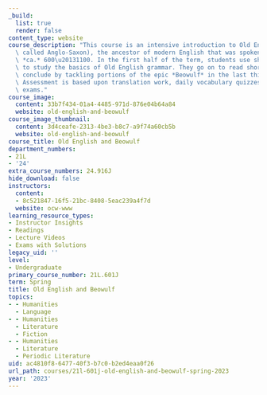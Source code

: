 ```yaml
---
_build:
  list: true
  render: false
content_type: website
course_description: "This course is an intensive introduction to Old English (also\
  \ called Anglo-Saxon), the ancestor of modern English that was spoken in England\
  \ *ca.* 600\u20131100. In the first half of the term, students use short prose texts\
  \ to study the basics of Old English grammar. They go on to read short poems, and\
  \ conclude by tackling portions of the epic *Beowulf* in the last third of the term.\
  \ Assessment is based upon translation work, daily vocabulary quizzes, and three\
  \ exams."
course_image:
  content: 33b7f434-01a4-4485-971d-876e04b64a84
  website: old-english-and-beowulf
course_image_thumbnail:
  content: 3d4ceafe-2313-4be3-b8c7-a9f74a60cb5b
  website: old-english-and-beowulf
course_title: Old English and Beowulf
department_numbers:
- 21L
- '24'
extra_course_numbers: 24.916J
hide_download: false
instructors:
  content:
  - 8c521847-16f5-21bc-8408-5eac239a4f7d
  website: ocw-www
learning_resource_types:
- Instructor Insights
- Readings
- Lecture Videos
- Exams with Solutions
legacy_uid: ''
level:
- Undergraduate
primary_course_number: 21L.601J
term: Spring
title: Old English and Beowulf
topics:
- - Humanities
  - Language
- - Humanities
  - Literature
  - Fiction
- - Humanities
  - Literature
  - Periodic Literature
uid: ac4810f8-6477-40f3-b7c0-b2ed4eaa0f26
url_path: courses/21l-601j-old-english-and-beowulf-spring-2023
year: '2023'
---
```

